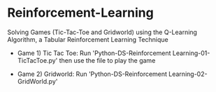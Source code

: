 # Reinforcement-Learning
Solving Games (Tic-Tac-Toe and Gridworld) using the Q-Learning Algorithm, a Tabular Reinforcement Learning Technique

* Game 1) Tic Tac Toe: Run 'Python-DS-Reinforcement Learning-01-TicTacToe.py' then use the file to play the game

* Game 2) Gridworld: Run 'Python-DS-Reinforcement Learning-02-GridWorld.py'
